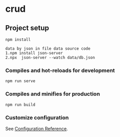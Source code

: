 # crud

## Project setup
```
npm install

data by json in file data source code
1.npm install json-server
2.npx  json-server --watch data/db.json

```

### Compiles and hot-reloads for development
```
npm run serve
```

### Compiles and minifies for production
```
npm run build
```

### Customize configuration
See [Configuration Reference](https://cli.vuejs.org/config/).
